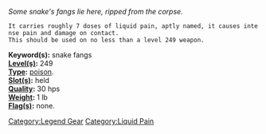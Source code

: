 *Some snake's fangs lie here, ripped from the corpse.*

`It carries roughly 7 doses of liquid pain, aptly named, it causes intense pain and damage on contact.`  
`This should be used on no less than a level 249 weapon.`

**Keyword(s):** snake fangs  
**[Level(s)](Object_Level.md "wikilink"):** 249  
**[Type](:Category:_Object_Types.md "wikilink"):**
[poison](:Category:_Poisons.md "wikilink").  
**[Slot(s)](Object_Slots.md "wikilink"):** held  
**[Quality](Object_Quality.md "wikilink"):** 30 hps  
**[Weight](Object_Weight.md "wikilink"):** 1 lb  
**[Flag(s)](:Category:_Object_Flags.md "wikilink"):** none.  

[Category:Legend Gear](Category:Legend_Gear "wikilink") [Category:Liquid
Pain](Category:Liquid_Pain "wikilink")
